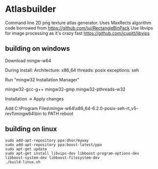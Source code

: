 # Atlasbuilder

Command line 2D png texture atlas generator. Uses MaxRects algorithm code borrowed from https://github.com/juj/RectangleBinPack
Use libvips for image processing as it's crazy fast https://github.com/jcupitt/libvips


## building on windows

Download mingw-w64

During install:
Architecture: x86_64
threads: posix
exceptions: seh

Run "mingw32 Installation Manager"

mingw32-gcc-g++
mingw32-gmp
mingw32-pthreads-w32

Installation -> Apply changes

Add C:\Program Files\mingw-w64\x86_64-6.2.0-posix-seh-rt_v5-rev1\mingw64\bin to PATH
reboot

## building on linux

```
sudo add-apt-repository ppa:dhor/myway
sudo add-apt-repository ppa:boost-latest/ppa
sudo apt-get update
sudo apt-get install libvips-dev libboost-program-options-dev libboost-system-dev libboost-filesystem-dev
./build-linux.sh
```
